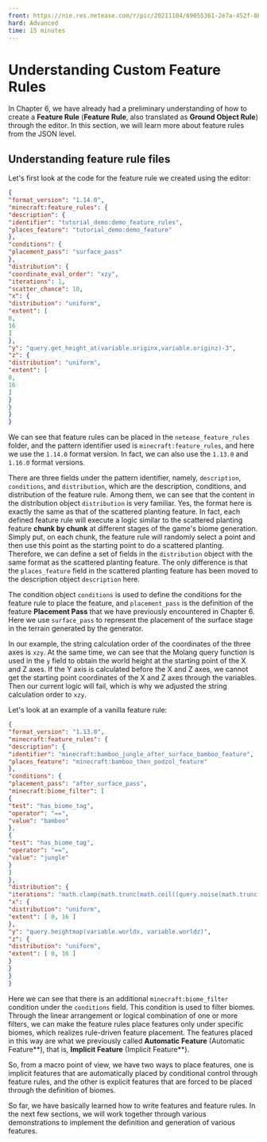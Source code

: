 ```yaml
--- 
front: https://nie.res.netease.com/r/pic/20211104/69055361-2e7a-452f-8b1a-f23e1262a03a.jpg 
hard: Advanced 
time: 15 minutes 
--- 
```

# Understanding Custom Feature Rules 

In Chapter 6, we have already had a preliminary understanding of how to create a **Feature Rule** (**Feature Rule**, also translated as **Ground Object Rule**) through the editor. In this section, we will learn more about feature rules from the JSON level. 

## Understanding feature rule files 

Let's first look at the code for the feature rule we created using the editor: 

```json 
{ 
"format_version": "1.14.0", 
"minecraft:feature_rules": { 
"description": { 
"identifier": "tutorial_demo:demo_feature_rules", 
"places_feature": "tutorial_demo:demo_feature" 
}, 
"conditions": { 
"placement_pass": "surface_pass" 
}, 
"distribution": { 
"coordinate_eval_order": "xzy", 
"iterations": 1, 
"scatter_chance": 10, 
"x": { 
"distribution": "uniform", 
"extent": [ 
0, 
16 
] 
}, 
"y": "query.get_height_at(variable.originx,variable.originz)-3", 
"z": { 
"distribution": "uniform", 
"extent": [ 
0, 
16 
] 
} 
} 
} 
} 
``` 

We can see that feature rules can be placed in the `netease_feature_rules` folder, and the pattern identifier used is `minecraft:feature_rules`, and here we use the `1.14.0` format version. In fact, we can also use the `1.13.0` and `1.16.0` format versions.


There are three fields under the pattern identifier, namely, `description`, `conditions`, and `distribution`, which are the description, conditions, and distribution of the feature rule. Among them, we can see that the content in the distribution object `distribution` is very familiar. Yes, the format here is exactly the same as that of the scattered planting feature. In fact, each defined feature rule will execute a logic similar to the scattered planting feature **chunk by chunk** at different stages of the game's biome generation. Simply put, on each chunk, the feature rule will randomly select a point and then use this point as the starting point to do a scattered planting. Therefore, we can define a set of fields in the `distribution` object with the same format as the scattered planting feature. The only difference is that the `places_feature` field in the scattered planting feature has been moved to the description object `description` here. 

The condition object `conditions` is used to define the conditions for the feature rule to place the feature, and `placement_pass` is the definition of the feature **Placement Pass** that we have previously encountered in Chapter 6. Here we use `surface_pass` to represent the placement of the surface stage in the terrain generated by the generator. 

In our example, the string calculation order of the coordinates of the three axes is `xzy`. At the same time, we can see that the Molang query function is used in the `y` field to obtain the world height at the starting point of the X and Z axes. If the Y axis is calculated before the X and Z axes, we cannot get the starting point coordinates of the X and Z axes through the variables. Then our current logic will fail, which is why we adjusted the string calculation order to `xzy`. 

Let's look at an example of a vanilla feature rule: 

```json 
{ 
"format_version": "1.13.0", 
"minecraft:feature_rules": { 
"description": { 
"identifier": "minecraft:bamboo_jungle_after_surface_bamboo_feature", 
"places_feature": "minecraft:bamboo_then_podzol_feature" 
}, 
"conditions": { 
"placement_pass": "after_surface_pass", 
"minecraft:biome_filter": [ 
{ 
"test": "has_biome_tag", 
"operator": "==", 
"value": "bamboo" 
}, 
{ 
"test": "has_biome_tag", 
"operator": "==", 
"value": "jungle" 
} 
] 
}, 
"distribution": { 
"iterations": "math.clamp(math.trunc(math.ceil((query.noise(math.trunc(variable.originx / 80), math.trunc(variable.originz / 80)) + 0.3) * 160)), 15, 160)", 
"x": { 
"distribution": "uniform", 
"extent": [ 0, 16 ] 
}, 
"y": "query.heightmap(variable.worldx, variable.worldz)", 
"z": { 
"distribution": "uniform", 
"extent": [ 0, 16 ] 
} 
} 
} 
} 
``` 

Here we can see that there is an additional `minecraft:biome_filter` condition under the `conditions` field. This condition is used to filter biomes. Through the linear arrangement or logical combination of one or more filters, we can make the feature rules place features only under specific biomes, which realizes rule-driven feature placement. The features placed in this way are what we previously called **Automatic Feature** (Automatic Feature**), that is, **Implicit Feature** (Implicit Feature**). 


So, from a macro point of view, we have two ways to place features, one is implicit features that are automatically placed by conditional control through feature rules, and the other is explicit features that are forced to be placed through the definition of biomes. 

So far, we have basically learned how to write features and feature rules. In the next few sections, we will work together through various demonstrations to implement the definition and generation of various features.